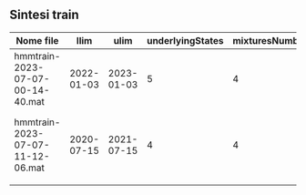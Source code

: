 ## Sintesi train
| Nome file                        | llim       | ulim       | underlyingStates | mixturesNumber | latency | note                                   |
|----------------------------------|------------|------------|------------------|----------------|---------|----------------------------------------|
| hmmtrain-2023-07-07-00-14-40.mat | 2022-01-03 | 2023-01-03 | 5                | 4              | 10      | 100% prediction fino al 30 giugno 2023 |
| hmmtrain-2023-07-07-11-12-06.mat | 2020-07-15 | 2021-07-15 | 4                | 4              | 10      | Length 491, 72.10% valide, MAPE 1.39   |
|                                  |            |            |                  |                |         |                                        |